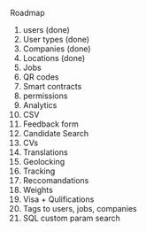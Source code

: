 Roadmap

1. users (done)
2. User types (done)
3. Companies (done)
4. Locations (done)
5. Jobs
6. QR codes
7. Smart contracts
8. permissions
9. Analytics
10. CSV
11. Feedback form
12. Candidate Search
13. CVs
14. Translations
15. Geolocking
16. Tracking
17. Reccomandations
18. Weights
19. Visa + Qulifications
20. Tags to users, jobs, companies
21. SQL custom param search
